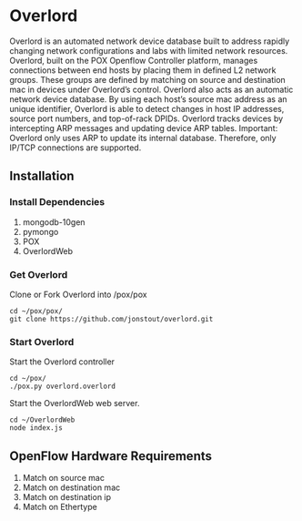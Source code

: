 # Overlord
Overlord is an automated network device database built to address rapidly changing network configurations and labs with limited network resources. Overlord, built on the POX Openflow Controller platform, manages connections between end hosts by placing them in defined L2 network groups. These groups are defined by matching on source and destination mac in devices under Overlord’s control. Overlord also acts as an automatic network device database. By using each host’s source mac address as an unique identifier, Overlord is able to detect changes in host IP addresses, source port numbers, and top-of-rack DPIDs. Overlord tracks devices by intercepting ARP messages and updating device ARP tables.
Important: Overlord only uses ARP to update its internal database. Therefore, only IP/TCP connections are supported.

## Installation

### Install Dependencies
1. mongodb-10gen
2. pymongo
3. POX
4. OverlordWeb

### Get Overlord
Clone or Fork Overlord into /pox/pox
```
cd ~/pox/pox/
git clone https://github.com/jonstout/overlord.git
```

### Start Overlord
Start the Overlord controller

```
cd ~/pox/
./pox.py overlord.overlord
```

Start the OverlordWeb web server.

```
cd ~/OverlordWeb
node index.js
```

## OpenFlow Hardware Requirements
1. Match on source mac
2. Match on destination mac
3. Match on destination ip
4. Match on Ethertype
